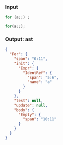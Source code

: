 ### Input
```js
for (a;;) ;
```

```js
for(a;;);
```

### Output: ast
```json
{
  "For": {
    "span": "0:11",
    "init": {
      "Expr": {
        "IdentRef": {
          "span": "5:6",
          "name": "a"
        }
      }
    },
    "test": null,
    "update": null,
    "body": {
      "Empty": {
        "span": "10:11"
      }
    }
  }
}
```
